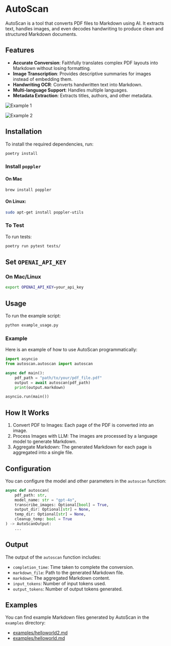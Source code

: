 # AutoScan

AutoScan is a tool that converts PDF files to Markdown using AI. It extracts text, handles images, and even decodes handwriting to produce clean and structured Markdown documents.

## Features

- **Accurate Conversion**: Faithfully translates complex PDF layouts into Markdown without losing formatting.
- **Image Transcription**: Provides descriptive summaries for images instead of embedding them.
- **Handwriting OCR**: Converts handwritten text into Markdown.
- **Multi-language Support**: Handles multiple languages.
- **Metadata Extraction**: Extracts titles, authors, and other metadata.

![Example 1 ](https://private-user-images.githubusercontent.com/862952/395720191-296f93c4-8f04-4771-887c-08c45fdd1d95.png?jwt=eyJhbGciOiJIUzI1NiIsInR5cCI6IkpXVCJ9.eyJpc3MiOiJnaXRodWIuY29tIiwiYXVkIjoicmF3LmdpdGh1YnVzZXJjb250ZW50LmNvbSIsImtleSI6ImtleTUiLCJleHAiOjE3MzQxMzIwNjQsIm5iZiI6MTczNDEzMTc2NCwicGF0aCI6Ii84NjI5NTIvMzk1NzIwMTkxLTI5NmY5M2M0LThmMDQtNDc3MS04ODdjLTA4YzQ1ZmRkMWQ5NS5wbmc_WC1BbXotQWxnb3JpdGhtPUFXUzQtSE1BQy1TSEEyNTYmWC1BbXotQ3JlZGVudGlhbD1BS0lBVkNPRFlMU0E1M1BRSzRaQSUyRjIwMjQxMjEzJTJGdXMtZWFzdC0xJTJGczMlMkZhd3M0X3JlcXVlc3QmWC1BbXotRGF0ZT0yMDI0MTIxM1QyMzE2MDRaJlgtQW16LUV4cGlyZXM9MzAwJlgtQW16LVNpZ25hdHVyZT1hZmU2ZmMzOTc5Zjc0Nzc4OWUxMGIyYzQ4ZDcyYzc4ZDY0M2ViMmRiOWZkNmQzYThkODE1NmIzZThkNmJlMzVkJlgtQW16LVNpZ25lZEhlYWRlcnM9aG9zdCJ9.aUU2nPt8IG3II-Do_hPJe-LMGMVexTeEb0o5Jdf7XZ8)

![Example 2](https://private-user-images.githubusercontent.com/862952/395720236-44d3ea28-2ca8-4d86-ab79-29683e5529c1.png?jwt=eyJhbGciOiJIUzI1NiIsInR5cCI6IkpXVCJ9.eyJpc3MiOiJnaXRodWIuY29tIiwiYXVkIjoicmF3LmdpdGh1YnVzZXJjb250ZW50LmNvbSIsImtleSI6ImtleTUiLCJleHAiOjE3MzQxMzIwNjQsIm5iZiI6MTczNDEzMTc2NCwicGF0aCI6Ii84NjI5NTIvMzk1NzIwMjM2LTQ0ZDNlYTI4LTJjYTgtNGQ4Ni1hYjc5LTI5NjgzZTU1MjljMS5wbmc_WC1BbXotQWxnb3JpdGhtPUFXUzQtSE1BQy1TSEEyNTYmWC1BbXotQ3JlZGVudGlhbD1BS0lBVkNPRFlMU0E1M1BRSzRaQSUyRjIwMjQxMjEzJTJGdXMtZWFzdC0xJTJGczMlMkZhd3M0X3JlcXVlc3QmWC1BbXotRGF0ZT0yMDI0MTIxM1QyMzE2MDRaJlgtQW16LUV4cGlyZXM9MzAwJlgtQW16LVNpZ25hdHVyZT0yNGE5M2FkYmFhMjhhMzhiMGZjMmEzNWY3NzkxMDUwZDQ4ZTc5ODg5NmE1MjFkODE3OTlkM2FjZWU2YTFkMmY5JlgtQW16LVNpZ25lZEhlYWRlcnM9aG9zdCJ9.e_Uh9NVHSGPcvtLp-ei7xwjpZJVlSpl1jJCH18vgCDc)

## Installation

To install the required dependencies, run:

```sh
poetry install
```

### Install `poppler`

#### On Mac

```sh
brew install poppler
```

#### On Linux: 

```sh
sudo apt-get install poppler-utils
```

### To Test

To run tests:

```sh
poetry run pytest tests/
```

## Set `OPENAI_API_KEY`

### On Mac/Linux

```sh
export OPENAI_API_KEY=your_api_key
```

## Usage

To run the example script:
```sh
python example_usage.py
```

### Example

Here is an example of how to use AutoScan programmatically:

```python
import asyncio
from autoscan.autoscan import autoscan

async def main():
    pdf_path = "path/to/your/pdf_file.pdf"
    output = await autoscan(pdf_path)
    print(output.markdown)

asyncio.run(main())
```

## How It Works

1. Convert PDF to Images: Each page of the PDF is converted into an image.
2. Process Images with LLM: The images are processed by a language model to generate Markdown.
3. Aggregate Markdown: The generated Markdown for each page is aggregated into a single file.

## Configuration
You can configure the model and other parameters in the `autoscan` function:

```python
async def autoscan(
    pdf_path: str, 
    model_name: str = "gpt-4o",
    transcribe_images: Optional[bool] = True,
    output_dir: Optional[str] = None,
    temp_dir: Optional[str] = None,
    cleanup_temp: bool = True
) -> AutoScanOutput:
    ...
```

## Output
The output of the `autoscan` function includes:

- `completion_time`: Time taken to complete the conversion.
- `markdown_file`: Path to the generated Markdown file.
- `markdown`: The aggregated Markdown content.
- `input_tokens`: Number of input tokens used.
- `output_tokens`: Number of output tokens generated.

## Examples

You can find example Markdown files generated by AutoScan in the `examples` directory:

- [examples/helloworld2.md](./examples/helloworld2.md)
- [examples/helloworld.md](./examples/helloworld.md)



